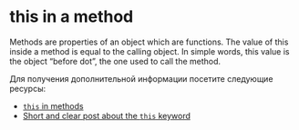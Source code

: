 # this in a method

Methods are properties of an object which are functions. The value of this inside a method is equal to the calling object. In simple words, this value is the object “before dot”, the one used to call the method.

Для получения дополнительной информации посетите следующие ресурсы:

- [`this` in methods](https://javascript.info/object-methods#this-in-methods)
- [Short and clear post about the `this` keyword](https://www.w3schools.com/js/js_this.asp)
